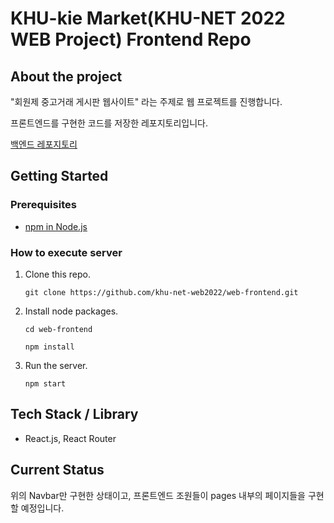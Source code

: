 # KHU-kie Market(KHU-NET 2022 WEB Project) Frontend Repo

## About the project

"회원제 중고거래 게시판 웹사이트" 라는 주제로 웹 프로젝트를 진행합니다.

프론트엔드를 구현한 코드를 저장한 레포지토리입니다.

[백엔드 레포지토리][1]

## Getting Started

### Prerequisites

- [npm in Node.js][2]

### How to execute server

1. Clone this repo.

   `git clone https://github.com/khu-net-web2022/web-frontend.git`

1. Install node packages.

   `cd web-frontend`

   `npm install`

1. Run the server.

   `npm start`

## Tech Stack / Library

- React.js, React Router

## Current Status

위의 Navbar만 구현한 상태이고, 프론트엔드 조원들이 pages 내부의 페이지들을 구현할 예정입니다.

[1]: https://github.com/khu-net-web2022/web-backend
[2]: https://nodejs.org
